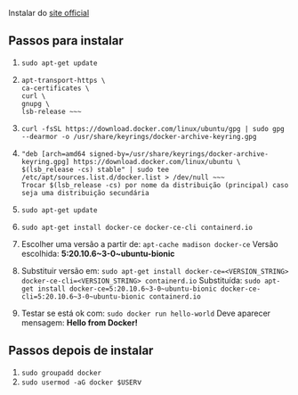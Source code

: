 Instalar do [site official](https://docs.docker.com/engine/install/ubuntu/)

## Passos para instalar

1. `sudo apt-get update`
2. ```sudo apt-get install \
   apt-transport-https \
   ca-certificates \
   curl \
   gnupg \
   lsb-release ~~~
   ```
3. `curl -fsSL https://download.docker.com/linux/ubuntu/gpg | sudo gpg --dearmor -o /usr/share/keyrings/docker-archive-keyring.gpg`
4. ```echo \
   "deb [arch=amd64 signed-by=/usr/share/keyrings/docker-archive-keyring.gpg] https://download.docker.com/linux/ubuntu \
   $(lsb_release -cs) stable" | sudo tee /etc/apt/sources.list.d/docker.list > /dev/null ~~~
   Trocar $(lsb_release -cs) por nome da distribuição (principal) caso seja uma distribuição secundária
   ```
5. `sudo apt-get update`
6. `sudo apt-get install docker-ce docker-ce-cli containerd.io`
7. Escolher uma versão a partir de:
   `apt-cache madison docker-ce`
   Versão escolhida: **5:20.10.6~3-0~ubuntu-bionic**

8. Substituir versão em:
   `sudo apt-get install docker-ce=<VERSION_STRING> docker-ce-cli=<VERSION_STRING> containerd.io`
   Substituída: `sudo apt-get install docker-ce=5:20.10.6~3-0~ubuntu-bionic docker-ce-cli=5:20.10.6~3-0~ubuntu-bionic containerd.io`
9. Testar se está ok com:
   `sudo docker run hello-world`
   Deve aparecer mensagem: **Hello from Docker!**

## Passos depois de instalar

1. `sudo groupadd docker`
2. `sudo usermod -aG docker $USER`v
